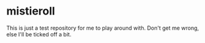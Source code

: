 # mistieroll
This is just a test repository for me to play around with. Don't get me wrong, else I'll be ticked off a bit.
